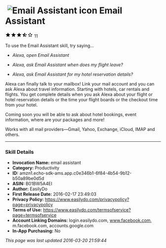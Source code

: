 # &nbsp;<img src="https://github.com/dale3h/alexa-skills-list/raw/master/skills/email-assistant/B01BW5A4EI/app_icon" alt="Email Assistant icon" width="36"> Email Assistant
![3.1 stars](../../../images/ic_star_black_18dp_1x.png)![3.1 stars](../../../images/ic_star_black_18dp_1x.png)![3.1 stars](../../../images/ic_star_black_18dp_1x.png)![3.1 stars](../../../images/ic_star_half_black_18dp_1x.png)![3.1 stars](../../../images/ic_star_border_black_18dp_1x.png) 11

To use the Email Assistant skill, try saying...

* *Alexa, open Email Assistant*

* *Alexa, ask Email Assistant when does my flight leave?*

* *Alexa, ask Email Assistant for my hotel reservation details?*

Alexa can finally talk to your mailbox! Link your mail account and you can ask Alexa about travel information. 
Starting with hotels, car rentals and flights. You get complete details when you ask Alexa about your flight or hotel reservation details or the time your flight boards or the checkout time from your hotel.

​Coming soon you will be able to ask about hotel bookings, event information, where are your packages and more!

Works with all mail providers—Gmail, Yahoo, Exchange, iCloud, IMAP and others.

***

### Skill Details

* **Invocation Name:** email assistant
* **Category:** Productivity
* **ID:** amzn1.echo-sdk-ams.app.c0e346b1-6f84-4b54-9b12-b50a89be0d5d
* **ASIN:** B01BW5A4EI
* **Author:** EasilyDo
* **First Release Date:** 2016-02-17 23:49:03
* **Privacy Policy:** https://www.easilydo.com/privacypolicy?page=privacypolicy
* **Terms of Use:** https://www.easilydo.com/termsofservice?page=termsofservice
* **Account Linking Domains:** login.easilydo.com, www.facebook.com, m.facebook.com, accounts.google.com
* **In-App Purchasing:** No

*This page was last updated 2016-03-20 21:59:44*
